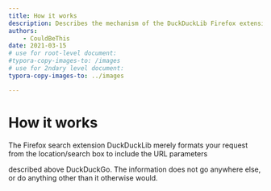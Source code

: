 ```yaml
---
title: How it works
description: Describes the mechanism of the DuckDuckLib Firefox extension.
authors:
	- CouldBeThis
date: 2021-03-15
# use for root-level document:
#typora-copy-images-to: /images
# use for 2ndary level document:
typora-copy-images-to: ../images

---
```


# How it works

The Firefox search extension DuckDuckLib merely formats your request from the location/search box to include the URL parameters 

described above DuckDuckGo. The  information does not go anywhere else, or do anything other than it  otherwise would.

